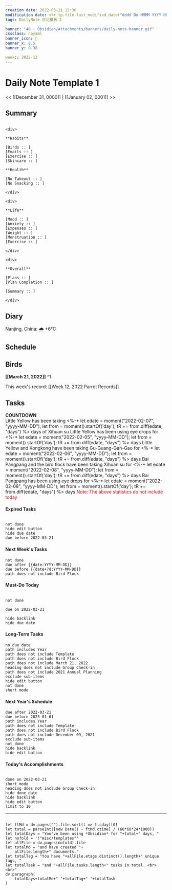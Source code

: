 ```yaml
---
creation date: 2022-03-21 12:30
modification date: <%+ tp.file.last_modified_date("dddd Do MMMM YYYY HH:mm:ss") %>
tags: DailyNote 日记模板 1

banner: "40 - Obsidian/Attachments/banners/daily-note-banner.gif"
cssclass: noyaml
banner_icon: 💌
banner_x: 0.5
banner_y: 0.38

week:: 2022-12
---
```


# Daily Note Template 1

<< [[December 31, 0000]] | [[January 02, 0001]] >>

## Summary
```ad-flex

<div>

**Habits**

[Birds :: ]
[Emails :: ]
[Exercise :: ]
[Skincare :: ]

**Health**

[No Takeout :: ]
[No Snacking :: ]

</div>

<div>

**Life**

[Mood :: ]
[Anxiety :: ]
[Expenses :: ]
[Weight :: ]
[Menstruation :: ]
[Exercise :: ]

</div>

<div>

**Overall**

[Plans :: ]
[Plan Completion :: ]

[Summary :: ]

</div>

```
## Diary
Nanjing, China: 🌧   +6°C


## Schedule




## Birds
**[[March 21, 2022]]**
^1

This week's record: [[Week 12, 2022 Parrot Records]]

## Tasks

<p class="stickies";>
<b>COUNTDOWN</b><br>
Little Yellow has been taking <%-* let edate = moment("2022-02-07", "yyyy-MM-DD"); let from = moment().startOf('day'); tR += from.diff(edate, "days") %> days of Xihuan su
Little Yellow has been using eye drops for <%-* let edate = moment("2022-02-05", "yyyy-MM-DD"); let from = moment().startOf('day'); tR += from.diff(edate, "days") %> days
Little Yellow and Kongkong have been taking Gu-Guang-Gan-Gao for <%-* let edate = moment("2022-02-06", "yyyy-MM-DD"); let from = moment().startOf('day'); tR += from.diff(edate, "days") %> days
Bai Pangpang and the bird flock have been taking Xihuan su for <%-* let edate = moment("2022-02-08", "yyyy-MM-DD"); let from = moment().startOf('day'); tR += from.diff(edate, "days") %> days
Bai Pangpang has been using eye drops for <%-* let edate = moment("2022-02-08", "yyyy-MM-DD"); let from = moment().startOf('day'); tR += from.diff(edate, "days") %> days
	<font color="red">Note: The above statistics do not include today</font>
<!-- --- -->
</p>


#### Expired Tasks

```tasks

not done
hide edit button
hide due date
due before 2022-03-21

```

#### Next Week's Tasks

```tasks
not done
due after {{date:YYYY-MM-DD}}
due before {{date+7d:YYYY-MM-DD}}
path does not include Bird Flock
```

#### Must-Do Today

```tasks

not done

due on 2022-03-21

hide backlink
hide due date

```

#### Long-Term Tasks
```tasks
no due date
path includes Year
path does not include Template
path does not include Bird Flock
path does not include March 21, 2022
heading does not include Group Check-in
path does not include 2021 Annual Planning
exclude sub-items
hide edit button
not done
short mode
```

#### Next Year's Schedule
```tasks
due after 2022-03-21
due before 2025-01-01
path includes Year
path does not include Template
path does not include Bird Flock
path does not include December 09, 2021
exclude sub-items
not done
hide backlink
hide edit button
```

#### Today's Accomplishments

```tasks

done on 2022-03-21
short mode
heading does not include Group Check-in
hide done date
hide backlink
hide edit button
limit to 10

```


---
```dataviewjs

let ftMd = dv.pages("").file.sort(t => t.cday)[0]
let total = parseInt([new Date() - ftMd.ctime] / (60*60*24*1000))
let totalDays = "You've been using *Obsidian* for "+total+" days, "
let nofold = '!"misc/templates"'
let allFile = dv.pages(nofold).file
let totalMd = "and have created "+
	allFile.length+" documents."
let totalTag = "You have "+allFile.etags.distinct().length+" unique tags, "
let totalTask = "and "+allFile.tasks.length+" tasks in total. <br><br>"
dv.paragraph(
	totalDays+totalMd+" "+totalTag+" "+totalTask
)

```
